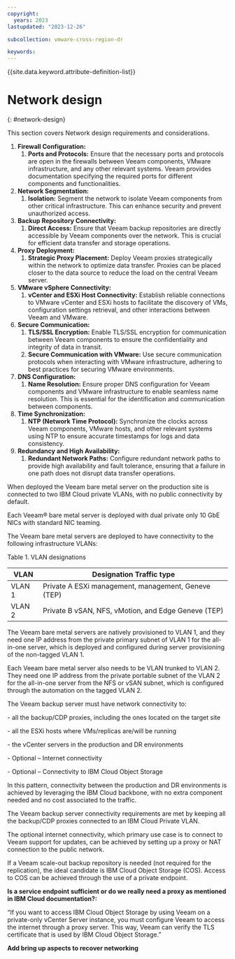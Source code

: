 ```yaml
---
copyright:
  years: 2023
lastupdated: "2023-12-26"

subcollection: vmware-cross-region-dr

keywords:
---
```


{{site.data.keyword.attribute-definition-list}}

# Network design

{: \#network-design}

This section covers Network design requirements and considerations.

1.  **Firewall Configuration:**
    1.  **Ports and Protocols:** Ensure that the necessary ports and protocols are open in the firewalls between Veeam components, VMware infrastructure, and any other relevant systems. Veeam provides documentation specifying the required ports for different components and functionalities.
2.  **Network Segmentation:**
    1.  **Isolation:** Segment the network to isolate Veeam components from other critical infrastructure. This can enhance security and prevent unauthorized access.
3.  **Backup Repository Connectivity:**
    1.  **Direct Access:** Ensure that Veeam backup repositories are directly accessible by Veeam components over the network. This is crucial for efficient data transfer and storage operations.
4.  **Proxy Deployment:**
    1.  **Strategic Proxy Placement:** Deploy Veeam proxies strategically within the network to optimize data transfer. Proxies can be placed closer to the data source to reduce the load on the central Veeam server.
5.  **VMware vSphere Connectivity:**
    1.  **vCenter and ESXi Host Connectivity:** Establish reliable connections to VMware vCenter and ESXi hosts to facilitate the discovery of VMs, configuration settings retrieval, and other interactions between Veeam and VMware.
6.  **Secure Communication:**
    1.  **TLS/SSL Encryption:** Enable TLS/SSL encryption for communication between Veeam components to ensure the confidentiality and integrity of data in transit.
    2.  **Secure Communication with VMware:** Use secure communication protocols when interacting with VMware infrastructure, adhering to best practices for securing VMware environments.
7.  **DNS Configuration:**
    1.  **Name Resolution:** Ensure proper DNS configuration for Veeam components and VMware infrastructure to enable seamless name resolution. This is essential for the identification and communication between components.
8.  **Time Synchronization:**
    1.  **NTP (Network Time Protocol):** Synchronize the clocks across Veeam components, VMware hosts, and other relevant systems using NTP to ensure accurate timestamps for logs and data consistency.
9.  **Redundancy and High Availability:**
    1.  **Redundant Network Paths:** Configure redundant network paths to provide high availability and fault tolerance, ensuring that a failure in one path does not disrupt data transfer operations.

When deployed the Veeam bare metal server on the production site is connected to two IBM Cloud private VLANs, with no public connectivity by default.

Each Veeam® bare metal server is deployed with dual private only 10 GbE NICs with standard NIC teaming.

The Veeam bare metal servers are deployed to have connectivity to the following infrastructure VLANs:

Table 1. VLAN designations

| VLAN   | Designation Traffic type                             |
|--------|------------------------------------------------------|
| VLAN 1 | Private A ESXi management, management, Geneve (TEP)  |
| VLAN 2 | Private B vSAN, NFS, vMotion, and Edge Geneve (TEP)  |

The Veeam bare metal servers are natively provisioned to VLAN 1, and they need one IP address from the private primary subnet of VLAN 1 for the all-in-one server, which is deployed and configured during server provisioning of the non-tagged VLAN 1.

Each Veeam bare metal server also needs to be VLAN trunked to VLAN 2. They need one IP address from the private portable subnet of the VLAN 2 for the all-in-one server from the NFS or vSAN subnet, which is configured through the automation on the tagged VLAN 2.

The Veeam backup server must have network connectivity to:

\- all the backup/CDP proxies, including the ones located on the target site

\- all the ESXi hosts where VMs/replicas are/will be running

\- the vCenter servers in the production and DR environments

\- Optional – Internet connectivity

\- Optional – Connectivity to IBM Cloud Object Storage

In this pattern, connectivity between the production and DR environments is achieved by leveraging the IBM Cloud backbone, with no extra component needed and no cost associated to the traffic.

The Veeam backup server connectivity requirements are met by keeping all the backup/CDP proxies connected to an IBM Cloud Private VLAN.

The optional internet connectivity, which primary use case is to connect to Veeam support for updates, can be achieved by setting up a proxy or NAT connection to the public network.

If a Veeam scale-out backup repository is needed (not required for the replication), the ideal candidate is IBM Cloud Object Storage (COS). Access to COS can be achieved through the use of a private endpoint.

**Is a service endpoint sufficient or do we really need a proxy as mentioned in IBM Cloud documentation?:**

“If you want to access IBM Cloud Object Storage by using Veeam on a private-only vCenter Server instance, you must configure Veeam to access the internet through a proxy server. This way, Veeam can verify the TLS certificate that is used by IBM Cloud Object Storage.”

**Add bring up aspects to recover networking**
